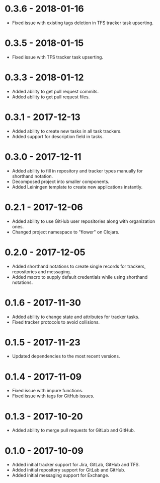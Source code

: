 # 0.3.6 - 2018-01-16

- Fixed issue with existing tags deletion in TFS tracker task upserting.

# 0.3.5 - 2018-01-15

- Fixed issue with TFS tracker task upserting.

# 0.3.3 - 2018-01-12

- Added ability to get pull request commits.
- Added ability to get pull request files.

# 0.3.1 - 2017-12-13

- Added ability to create new tasks in all task trackers.
- Added support for description field in tasks.

# 0.3.0 - 2017-12-11

- Added ability to fill in repository and tracker types manually for shorthand notation.
- Decomposed project into smaller components.
- Added Leiningen template to create new applications instantly.

# 0.2.1 - 2017-12-06

- Added ability to use GitHub user repositories along with organization ones.
- Changed project namespace to "flower" on Clojars.

# 0.2.0 - 2017-12-05

- Added shorthand notations to create single records for trackers, repositories and messaging.
- Added macro to supply default credentials while using shorthand notations.

# 0.1.6 - 2017-11-30

- Added ability to change state and attributes for tracker tasks.
- Fixed tracker protocols to avoid collisions.

# 0.1.5 - 2017-11-23

- Updated dependencies to the most recent versions.

# 0.1.4 - 2017-11-09

- Fixed issue with impure functions.
- Fixed issue with tags for GitHub issues.

# 0.1.3 - 2017-10-20

- Added ability to merge pull requests for GitLab and GitHub.

# 0.1.0 - 2017-10-09

- Added initial tracker support for Jira, GitLab, GitHub and TFS.
- Added initial repository support for GitLab and GitHub.
- Added initial messaging support for Exchange.
